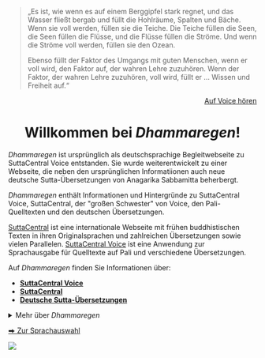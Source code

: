 > „Es ist, wie wenn es auf einem Berggipfel stark regnet, und das Wasser fließt bergab und füllt die Hohlräume, Spalten und Bäche. Wenn sie voll werden, füllen sie die Teiche. Die Teiche füllen die Seen, die Seen füllen die Flüsse, und die Flüsse füllen die Ströme. Und wenn die Ströme voll werden, füllen sie den Ozean.
> 
> Ebenso füllt der Faktor des Umgangs mit guten Menschen, wenn er voll wird, den Faktor auf, der wahren Lehre zuzuhören. Wenn der Faktor, der wahren Lehre zuzuhören, voll wird, füllt er … Wissen und Freiheit auf.“
<p style="text-align: right;"><a href="https://voice.suttacentral.net/scv/index.html?r=0.34937488233542635#/sutta?search=an10.61" target="_blank">Auf Voice hören</a></p>

<h1 style="text-align:center;">Willkommen bei <em>Dhammaregen</em>!</h1>

*Dhammaregen* ist ursprünglich als deutschsprachige Begleitwebseite zu SuttaCentral Voice entstanden. Sie wurde weiterentwickelt zu einer Webseite, die neben den ursprünglichen Informatiionen auch neue deutsche Sutta-Übersetzungen von Anagarika Sabbamitta beherbergt.

*Dhammaregen* enthält Informationen und Hintergründe zu SuttaCentral Voice, SuttaCentral, der "großen Schwester" von Voice, den Pali-Quelltexten und den deutschen Übersetzungen.

<a href="https://suttacentral.net/" target="_blank">SuttaCentral</a> ist eine internationale Webseite mit frühen buddhistischen Texten in ihren Originalsprachen und zahlreichen Übersetzungen sowie vielen Parallelen. <a href="https://voice.suttacentral.net/" target="_blank">SuttaCentral Voice</a> ist eine Anwendung zur Sprachausgabe für Quelltexte auf Pali und verschiedene Übersetzungen.

Auf *Dhammaregen* finden Sie Informationen über:

- [**SuttaCentral Voice**](/dhammaregen/de/100-intro-voice)  
- [**SuttaCentral**](/dhammaregen/de/300-intro-sc)   
- [**Deutsche Sutta-Übersetzungen**](/dhammaregen/de/500-intro-de)  


<p><details>
  <summary>Mehr über <em>Dhammaregen</em></summary><br>
  Alle deutschen Übersetzungen von Texten und Essays auf <em>Dhammaregen</em> sind, soweit nicht anders angegeben, von Anagarika Sabbamitta.<br><br>

Für Fragen oder Anregungen zu den segmentierten deutschen Übersetzungen auf *Dhammaregen* und Voice oder andere Fragen zu frühen buddhistischen Texten senden Sie eine Email an <dhammaregen@gmail.com> oder wenden Sie sich an das SuttaCentral-Diskussionsforum <a href="https://discourse.suttacentral.net" target="_blank">Discourse.SuttaCentral</a>.  

Sie können auch unsere <a href="https://github.com/dhammaregen/dhammaregen" target="_blank">GitHub-Datenbank</a> einsehen und mit <a href="https://github.com/dhammaregen/dhammaregen/issues/new" target="_blank">einem neuen Themenvorschlag („*GitHub issue*“)</a> Verbesserungsvorschläge einreichen.  

*Dhammaregen* nutzt Google Analytics für statistische Erhebungen, die der Weiterentwicklung der Webseite dienen. Personenbezogene Daten werden nicht erhoben.
</details></p>

<a href="https://sc-voice.github.io/sc-voice/" target="-blank">&#x2b95; Zur Sprachauswahl</a>

<a href="https://www.pexels.com/photo/boulder-environment-flow-landscape-464327/" target="_blank"><img src="/dhammaregen/assets/img/waterfall-large.png" class="rain-img"/></a>
